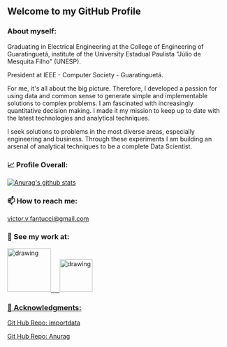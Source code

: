 ## Welcome to my GitHub Profile

### About myself:

Graduating in Electrical Engineering at the College of Engineering of Guaratinguetá, institute of the University Estadual Paulista "Júlio de Mesquita Filho" (UNESP).

President at IEEE - Computer Society - Guaratinguetá.

For me, it's all about the big picture. Therefore, I developed a passion for using data and common sense to generate simple and implementable solutions to complex problems. I am fascinated with increasingly quantitative decision making. I made it my mission to keep up to date with the latest technologies and analytical techniques.

I seek solutions to problems in the most diverse areas, especially engineering and business. Through these experiments I am building an arsenal of analytical techniques to be a complete Data Scientist.

### :chart_with_upwards_trend: Profile Overall:

[![Anurag's github stats](https://github-readme-stats.vercel.app/api?username=VictorFantucci&count_private=true&show_icons=true&theme=tokyonight)](https://github.com/anuraghazra/github-readme-statsapi?username=VictorFantucci&show_icons=true&theme=algolia)

### 📫 How to reach me:

victor.v.fantucci@gmail.com

### 🔭 See my work at:

<a href="https://www.linkedin.com/in/victor-vinci-fantucci-485464187"><img src="https://res.cloudinary.com/importdata/image/upload/v1595012354/linkedin_t9qiwy.png" alt="drawing" width="100"/> &nbsp;&nbsp;&nbsp;&nbsp;<a href="https://www.kaggle.com/victorvincifantucci"><img src="https://res.cloudinary.com/importdata/image/upload/v1595012924/kaggle_ksaktb.png" alt="drawing" width="75"/>
  
### 💬 Acknowledgments:

[Git Hub Repo: importdata](https://github.com/importdata/importdata)

[Git Hub Repo: Anurag](https://github.com/anuraghazra/github-readme-stats)
